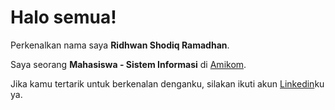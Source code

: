 # Halo semua! 

Perkenalkan nama saya **Ridhwan Shodiq Ramadhan**.<br>

Saya seorang **Mahasiswa - Sistem Informasi** di [Amikom](https://home.amikom.ac.id/).<br>

Jika kamu tertarik untuk berkenalan denganku, silakan ikuti akun [Linkedin](https://www.linkedin.com/in/ridhwan-shodiq-r/)ku ya.
